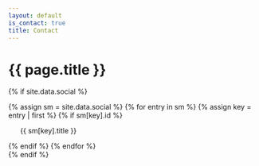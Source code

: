 ```yaml
---
layout: default
is_contact: true
title: Contact
---
```


# {{ page.title }}

{% if site.data.social %}
<div id="social-media">
    {% assign sm = site.data.social %}
    {% for entry in sm %}
        {% assign key = entry | first %}
        {% if sm[key].id %}
            <ul>{{ sm[key].title }} <a href="{{ sm[key].href }}{{ sm[key].id }}" title="{{ sm[key].title }}"><i class="fa {{ sm[key].fa-icon }}"></i></a></ul>
        {% endif %}
    {% endfor %}
</div>
{% endif %}

